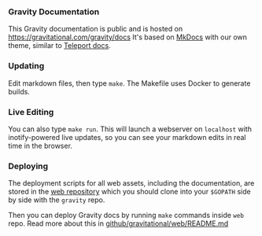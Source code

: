 ### Gravity Documentation

This Gravity documentation is public and is hosted on https://gravitational.com/gravity/docs
It's based on [MkDocs](http://www.mkdocs.org/) with our own theme, similar to
[Teleport docs](https://gravitational.com/teleport/docs/quickstart/).

### Updating

Edit markdown files, then type `make`. The Makefile uses Docker to generate
builds.

### Live Editing

You can also type `make run`. This will launch a webserver on `localhost` with
inotify-powered live updates, so you can see your markdown edits in real time
in the browser.

### Deploying

The deployment scripts for all web assets, including the documentation, are
stored in the [web repository](https://github.com/gravitational/web) which you
should clone into your `$GOPATH` side by side with the `gravity` repo.

Then you can deploy Gravity docs by running `make` commands inside `web` repo.
Read more about this in [github/gravitational/web/README.md](https://github.com/gravitational/web/blob/master/README.md)

